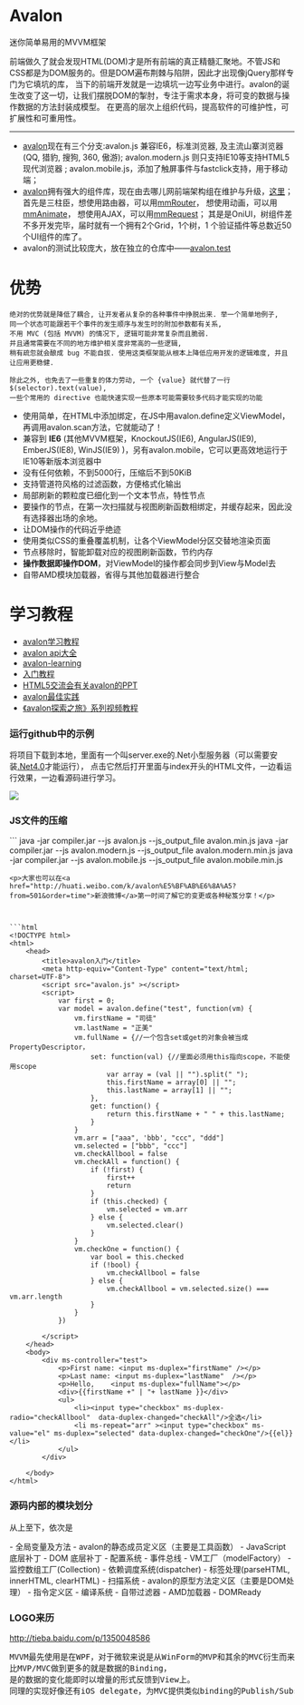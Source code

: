 
<h1>Avalon</h1>
<p>迷你简单易用的MVVM框架</p>
<p>前端做久了就会发现HTML(DOM)才是所有前端的真正精髓汇聚地。不管JS和CSS都是为DOM服务的。但是DOM遍布荆棘与陷阱，因此才出现像jQuery那样专门为它填坑的库，
当下的前端开发就是一边填坑一边写业务中进行。avalon的诞生改变了这一切，让我们摆脱DOM的掣肘，专注于需求本身，将可变的数据与操作数据的方法封装成模型。
在更高的层次上组织代码，提高软件的可维护性，可扩展性和可重用性。</p>
<hr>

*  [avalon](https://github.com/RubyLouvre/avalon)现在有三个分支:avalon.js 兼容IE6，标准浏览器, 及主流山寨浏览器(QQ, 猎豹, 搜狗, 360, 傲游);
avalon.modern.js 则只支持IE10等支持HTML5现代浏览器 ;
avalon.mobile.js，添加了触屏事件与fastclick支持，用于移动端；
*  [avalon](https://github.com/RubyLouvre/avalon)拥有强大的组件库，现在由去哪儿网前端架构组在维护与升级，[这里](http://ued.qunar.com/)；首先是三柱臣，想使用路由器，可以用[mmRouter](https://github.com/RubyLouvre/mmRouter)， 想使用动画，可以用[mmAnimate](https://github.com/RubyLouvre/mmAnimate)， 想使用AJAX，可以用[mmRequest](https://github.com/RubyLouvre/mmRequest)； 其是是OniUI，树组件差不多开发完毕，届时就有一个拥有2个Grid，1个树，1 个验证插件等总数近50个UI组件的库了。
* avalon的测试比较庞大，放在独立的仓库中——[avalon.test](https://github.com/RubyLouvre/avalon.test)

优势
======
```
绝对的优势就是降低了耦合, 让开发者从复杂的各种事件中挣脱出来. 举一个简单地例子, 
同一个状态可能跟若干个事件的发生顺序与发生时的附加参数都有关系, 
不用 MVC (包括 MVVM) 的情况下, 逻辑可能非常复杂而且脆弱. 
并且通常需要在不同的地方维护相关度非常高的一些逻辑, 
稍有疏忽就会酿成 bug 不能自拔. 使用这类框架能从根本上降低应用开发的逻辑难度, 并且让应用更稳健.

除此之外, 也免去了一些重复的体力劳动, 一个 {value} 就代替了一行 $(selector).text(value),
一些个常用的 directive 也能快速实现一些原本可能需要较多代码才能实现的功能
```
* 使用简单，在HTML中添加绑定，在JS中用avalon.define定义ViewModel，再调用avalon.scan方法，它就能动了！
* 兼容到 **IE6** (其他MVVM框架，KnockoutJS(IE6), AngularJS(IE9), EmberJS(IE8), WinJS(IE9) )，另有avalon.mobile，它可以更高效地运行于IE10等新版本浏览器中
* 没有任何依赖，不到5000行，压缩后不到50KiB
* 支持管道符风格的过滤函数，方便格式化输出
* 局部刷新的颗粒度已细化到一个文本节点，特性节点
* 要操作的节点，在第一次扫描就与视图刷新函数相绑定，并缓存起来，因此没有选择器出场的余地。
* 让DOM操作的代码近乎绝迹
* 使用类似CSS的重叠覆盖机制，让各个ViewModel分区交替地渲染页面
* 节点移除时，智能卸载对应的视图刷新函数，节约内存
* **操作数据即操作DOM**，对ViewModel的操作都会同步到View与Model去
* 自带AMD模块加载器，省得与其他加载器进行整合

学习教程
======
*  [avalon学习教程](http://www.html-js.com/article/column/234)
*  [avalon api大全](http://ued.qunar.com/oniui/index.html#pages/apis/index.html)
*  [avalon-learning](http://limodou.github.io/avalon-learning/zh_CN/index.html)
*  [入门教程](http://www.cnblogs.com/rubylouvre/p/3181291.html)
*  [HTML5交流会有关avalon的PPT](http://vdisk.weibo.com/s/aMO9PyIQCnLOF/1375154475)
*  [avalon最佳实践](http://www.cnblogs.com/rubylouvre/p/3385373.html)
*  [《avalon探索之旅》系列视频教程](http://v.qq.com/search.html?pagetype=3&stj2=search.search&stag=txt.index&ms_key=Avalon%E6%8E%A2%E7%B4%A2%E4%B9%8B%E6%97%85)


<h3>运行github中的示例</h3>
<p>将项目下载到本地，里面有一个叫server.exe的.Net小型服务器（可以需要安装<a href="http://dl.pconline.com.cn/download/54972.html">.Net4.0</a>才能运行），
点击它然后打开里面与index开头的HTML文件，一边看运行效果，一边看源码进行学习。</p>
<p><img src="https://raw.github.com/RubyLouvre/avalon/master/examples/images/example.jpg"/></p>
<h3>JS文件的压缩</h3>
```
java -jar compiler.jar --js avalon.js --js_output_file avalon.min.js
java -jar compiler.jar --js avalon.modern.js --js_output_file avalon.modern.min.js
java -jar compiler.jar --js avalon.mobile.js --js_output_file avalon.mobile.min.js

```
<p>大家也可以在<a href="http://huati.weibo.com/k/avalon%E5%BF%AB%E6%8A%A5?from=501&order=time">新浪微博</a>第一时间了解它的变更或各种秘笈分享！</p>



```html
<!DOCTYPE html>
<html>
    <head>
        <title>avalon入门</title>
        <meta http-equiv="Content-Type" content="text/html; charset=UTF-8">
        <script src="avalon.js" ></script>
        <script>
            var first = 0;
            var model = avalon.define("test", function(vm) {
                vm.firstName = "司徒"
                vm.lastName = "正美"
                vm.fullName = {//一个包含set或get的对象会被当成PropertyDescriptor，
                    set: function(val) {//里面必须用this指向scope，不能使用scope
                        var array = (val || "").split(" ");
                        this.firstName = array[0] || "";
                        this.lastName = array[1] || "";
                    },
                    get: function() {
                        return this.firstName + " " + this.lastName;
                    }
                }
                vm.arr = ["aaa", 'bbb', "ccc", "ddd"]
                vm.selected = ["bbb", "ccc"]
                vm.checkAllbool = false
                vm.checkAll = function() {
                    if (!first) {
                        first++
                        return
                    }
                    if (this.checked) {
                        vm.selected = vm.arr
                    } else {
                        vm.selected.clear()
                    }
                }
                vm.checkOne = function() {
                    var bool = this.checked
                    if (!bool) {
                        vm.checkAllbool = false
                    } else {
                        vm.checkAllbool = vm.selected.size() === vm.arr.length
                    }
                }
            })

        </script> 
    </head>
    <body>
        <div ms-controller="test">
            <p>First name: <input ms-duplex="firstName" /></p>
            <p>Last name: <input ms-duplex="lastName"  /></p>
            <p>Hello,    <input ms-duplex="fullName"></p>
            <div>{{firstName +" | "+ lastName }}</div>
            <ul>
                <li><input type="checkbox" ms-duplex-radio="checkAllbool"  data-duplex-changed="checkAll"/>全选</li>
                <li ms-repeat="arr" ><input type="checkbox" ms-value="el" ms-duplex="selected" data-duplex-changed="checkOne"/>{{el}}</li>
            </ul>
        </div>

    </body>
</html>
```
<h3>源码内部的模块划分</h3>
<p>从上至下，依次是</p>
- 全局变量及方法
- avalon的静态成员定义区（主要是工具函数）
- JavaScript 底层补丁
- DOM        底层补丁
- 配置系统
- 事件总线
- VM工厂（modelFactory）
- 监控数组工厂(Collection)
- 依赖调度系统(dispatcher)
- 标签处理(parseHTML, innerHTML, clearHTML)
- 扫描系统
- avalon的原型方法定义区（主要是DOM处理）
- 指令定义区
- 编译系统
- 自带过滤器
- AMD加载器
- DOMReady

<h3>LOGO来历</h3>

http://tieba.baidu.com/p/1350048586
<pre>
MVVM最先使用是在WPF，对于微软来说是从WinForm的MVP和其余的MVC衍生而来，
比MVP/MVC做到更多的就是数据的Binding，
是的数据的变化能即时以增量的形式反馈到View上。
同理的实现好像还有iOS delegate，为MVC提供类似binding的Publish/Subscribe功能
</pre>
